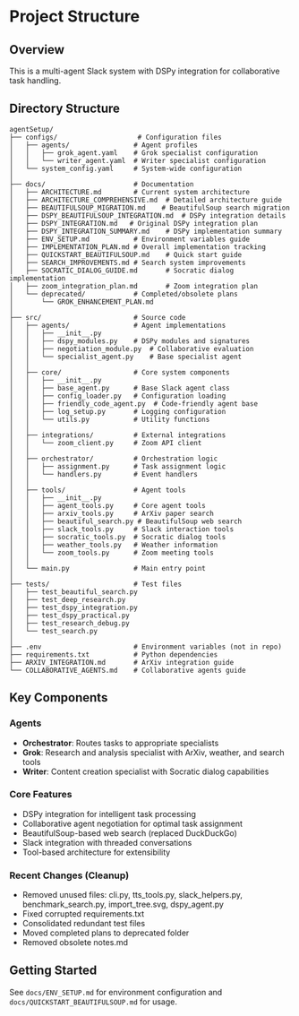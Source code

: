 # Project Structure

## Overview
This is a multi-agent Slack system with DSPy integration for collaborative task handling.

## Directory Structure

```
agentSetup/
├── configs/                    # Configuration files
│   ├── agents/                # Agent profiles
│   │   ├── grok_agent.yaml    # Grok specialist configuration
│   │   └── writer_agent.yaml  # Writer specialist configuration
│   └── system_config.yaml     # System-wide configuration
│
├── docs/                      # Documentation
│   ├── ARCHITECTURE.md        # Current system architecture
│   ├── ARCHITECTURE_COMPREHENSIVE.md  # Detailed architecture guide
│   ├── BEAUTIFULSOUP_MIGRATION.md    # BeautifulSoup search migration
│   ├── DSPY_BEAUTIFULSOUP_INTEGRATION.md  # DSPy integration details
│   ├── DSPY_INTEGRATION.md   # Original DSPy integration plan
│   ├── DSPY_INTEGRATION_SUMMARY.md    # DSPy implementation summary
│   ├── ENV_SETUP.md           # Environment variables guide
│   ├── IMPLEMENTATION_PLAN.md # Overall implementation tracking
│   ├── QUICKSTART_BEAUTIFULSOUP.md    # Quick start guide
│   ├── SEARCH_IMPROVEMENTS.md # Search system improvements
│   ├── SOCRATIC_DIALOG_GUIDE.md       # Socratic dialog implementation
│   ├── zoom_integration_plan.md       # Zoom integration plan
│   └── deprecated/            # Completed/obsolete plans
│       └── GROK_ENHANCEMENT_PLAN.md
│
├── src/                       # Source code
│   ├── agents/                # Agent implementations
│   │   ├── __init__.py
│   │   ├── dspy_modules.py    # DSPy modules and signatures
│   │   ├── negotiation_module.py  # Collaborative evaluation
│   │   └── specialist_agent.py    # Base specialist agent
│   │
│   ├── core/                  # Core system components
│   │   ├── __init__.py
│   │   ├── base_agent.py      # Base Slack agent class
│   │   ├── config_loader.py   # Configuration loading
│   │   ├── friendly_code_agent.py  # Code-friendly agent base
│   │   ├── log_setup.py       # Logging configuration
│   │   └── utils.py           # Utility functions
│   │
│   ├── integrations/          # External integrations
│   │   └── zoom_client.py     # Zoom API client
│   │
│   ├── orchestrator/          # Orchestration logic
│   │   ├── assignment.py      # Task assignment logic
│   │   └── handlers.py        # Event handlers
│   │
│   ├── tools/                 # Agent tools
│   │   ├── __init__.py
│   │   ├── agent_tools.py     # Core agent tools
│   │   ├── arxiv_tools.py     # ArXiv paper search
│   │   ├── beautiful_search.py # BeautifulSoup web search
│   │   ├── slack_tools.py     # Slack interaction tools
│   │   ├── socratic_tools.py  # Socratic dialog tools
│   │   ├── weather_tools.py   # Weather information
│   │   └── zoom_tools.py      # Zoom meeting tools
│   │
│   └── main.py                # Main entry point
│
├── tests/                     # Test files
│   ├── test_beautiful_search.py
│   ├── test_deep_research.py
│   ├── test_dspy_integration.py
│   ├── test_dspy_practical.py
│   ├── test_research_debug.py
│   └── test_search.py
│
├── .env                       # Environment variables (not in repo)
├── requirements.txt           # Python dependencies
├── ARXIV_INTEGRATION.md       # ArXiv integration guide
└── COLLABORATIVE_AGENTS.md    # Collaborative agents guide
```

## Key Components

### Agents
- **Orchestrator**: Routes tasks to appropriate specialists
- **Grok**: Research and analysis specialist with ArXiv, weather, and search tools
- **Writer**: Content creation specialist with Socratic dialog capabilities

### Core Features
- DSPy integration for intelligent task processing
- Collaborative agent negotiation for optimal task assignment
- BeautifulSoup-based web search (replaced DuckDuckGo)
- Slack integration with threaded conversations
- Tool-based architecture for extensibility

### Recent Changes (Cleanup)
- Removed unused files: cli.py, tts_tools.py, slack_helpers.py, benchmark_search.py, import_tree.svg, dspy_agent.py
- Fixed corrupted requirements.txt
- Consolidated redundant test files
- Moved completed plans to deprecated folder
- Removed obsolete notes.md

## Getting Started
See `docs/ENV_SETUP.md` for environment configuration and `docs/QUICKSTART_BEAUTIFULSOUP.md` for usage.